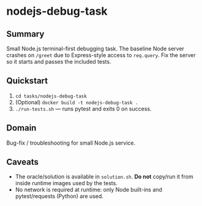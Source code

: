 # nodejs-debug-task

## Summary
Small Node.js terminal-first debugging task. The baseline Node server crashes on `/greet` due to Express-style access to `req.query`. Fix the server so it starts and passes the included tests.

## Quickstart
1. `cd tasks/nodejs-debug-task`
2. (Optional) `docker build -t nodejs-debug-task .`
3. `./run-tests.sh` — runs pytest and exits 0 on success.

## Domain
Bug-fix / troubleshooting for small Node.js service.

## Caveats
- The oracle/solution is available in `solution.sh`. **Do not** copy/run it from inside runtime images used by the tests.
- No network is required at runtime: only Node built-ins and pytest/requests (Python) are used.